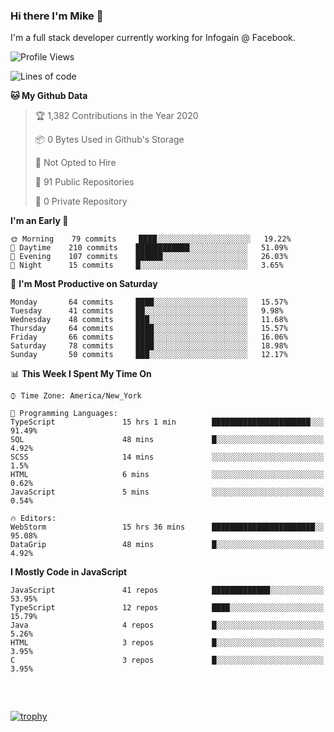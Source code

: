 ### Hi there I'm Mike 👋
I'm a full stack developer currently working for Infogain @ Facebook.

<!--START_SECTION:waka-->
![Profile Views](http://img.shields.io/badge/Profile%20Views-1-blue)

![Lines of code](https://img.shields.io/badge/From%20Hello%20World%20I%27ve%20Written-1.3%20million%20lines%20of%20code-blue)

**🐱 My Github Data** 

> 🏆 1,382 Contributions in the Year 2020
 > 
> 📦 0 Bytes Used in Github's Storage 
 > 
> 🚫 Not Opted to Hire
 > 
> 📜 91 Public Repositories
 > 
> 🔑 0 Private Repository 
 > 
**I'm an Early 🐤** 

```text
🌞 Morning    79 commits     ████░░░░░░░░░░░░░░░░░░░░░   19.22% 
🌆 Daytime    210 commits    ████████████░░░░░░░░░░░░░   51.09% 
🌃 Evening    107 commits    ██████░░░░░░░░░░░░░░░░░░░   26.03% 
🌙 Night      15 commits     █░░░░░░░░░░░░░░░░░░░░░░░░   3.65%

```
📅 **I'm Most Productive on Saturday** 

```text
Monday       64 commits     ████░░░░░░░░░░░░░░░░░░░░░   15.57% 
Tuesday      41 commits     ██░░░░░░░░░░░░░░░░░░░░░░░   9.98% 
Wednesday    48 commits     ███░░░░░░░░░░░░░░░░░░░░░░   11.68% 
Thursday     64 commits     ████░░░░░░░░░░░░░░░░░░░░░   15.57% 
Friday       66 commits     ████░░░░░░░░░░░░░░░░░░░░░   16.06% 
Saturday     78 commits     ████░░░░░░░░░░░░░░░░░░░░░   18.98% 
Sunday       50 commits     ███░░░░░░░░░░░░░░░░░░░░░░   12.17%

```


📊 **This Week I Spent My Time On** 

```text
⌚︎ Time Zone: America/New_York

💬 Programming Languages: 
TypeScript               15 hrs 1 min        ██████████████████████░░░   91.49% 
SQL                      48 mins             █░░░░░░░░░░░░░░░░░░░░░░░░   4.92% 
SCSS                     14 mins             ░░░░░░░░░░░░░░░░░░░░░░░░░   1.5% 
HTML                     6 mins              ░░░░░░░░░░░░░░░░░░░░░░░░░   0.62% 
JavaScript               5 mins              ░░░░░░░░░░░░░░░░░░░░░░░░░   0.54%

🔥 Editors: 
WebStorm                 15 hrs 36 mins      ███████████████████████░░   95.08% 
DataGrip                 48 mins             █░░░░░░░░░░░░░░░░░░░░░░░░   4.92%

```

**I Mostly Code in JavaScript** 

```text
JavaScript               41 repos            █████████████░░░░░░░░░░░░   53.95% 
TypeScript               12 repos            ████░░░░░░░░░░░░░░░░░░░░░   15.79% 
Java                     4 repos             █░░░░░░░░░░░░░░░░░░░░░░░░   5.26% 
HTML                     3 repos             █░░░░░░░░░░░░░░░░░░░░░░░░   3.95% 
C                        3 repos             █░░░░░░░░░░░░░░░░░░░░░░░░   3.95%

```



<!--END_SECTION:waka-->

##### &nbsp;
[![trophy](https://github-profile-trophy.vercel.app/?username=uptonm&theme=dracula)](https://github.com/ryo-ma/github-profile-trophy)
